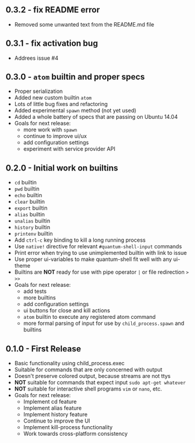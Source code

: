 ## 0.3.2 - fix README error
* Removed some unwanted text from the README.md file

## 0.3.1 - fix activation bug
* Addrees issue #4

## 0.3.0 - `atom` builtin and proper specs
* Proper serialization
* Added new custom builtin `atom`
* Lots of little bug fixes and refactoring
* Added experimental `spawn` method (not yet used)
* Added a whole battery of specs that are passing on Ubuntu 14.04
* Goals for next release:
    * more work with `spawn`
    * continue to improve ui/ux
    * add configuration settings
    * experiment with service provider API

## 0.2.0 - Initial work on builtins
* `cd` builtin
* `pwd` builtin
* `echo` builtin
* `clear` builtin
* `export` builtin
* `alias` builtin
* `unalias` builtin
* `history` builtin
* `printenv` builtin
* Add `ctrl-c` key binding to kill a long running process
* Use `native!` directive for relevant `#quantum-shell-input` commands
* Print error when trying to use unimplemented builtin with link to issue
* Use proper ui-variables to make quantum-shell fit well with any ui-theme
* Builtins are **NOT** ready for use with pipe operator `|` or file redirection `>` `>>`
* Goals for next release:
    * add tests
    * more builtins
    * add configuration settings
    * ui buttons for close and kill actions
    * `atom` builtin to execute any registered atom command
    * more formal parsing of input for use by `child_process.spawn` and builtins

## 0.1.0 - First Release
* Basic functionality using child_process.exec
* Suitable for commands that are only concerned with output
* Doesn't preserve colored output, because streams are not ttys
* **NOT** suitable for commands that expect input `sudo apt-get whatever`
* **NOT** suitable for interactive shell programs `vim` or `nano`, etc.
* Goals for next release:
    * Implement cd feature
    * Implement alias feature
    * Implement history feature
    * Continue to improve the UI
    * Implement kill-process functionality
    * Work towards cross-platform consistency
